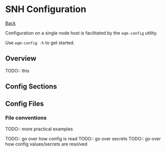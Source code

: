 # SNH Configuration

[Back](README.md)

Configuration on a single node host is facilitated by the `oqm-config` utility.

Use `oqm-config -h` to get started.

## Overview

TODO:: this

## Config Sections



## Config Files

### File conventions


TODO:: more practical examples

TODO:: go over how config is read
TODO:: go over secrets
TODO:: go over how config values/secrets are resolved
